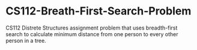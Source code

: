 # CS112-Breath-First-Search-Problem

CS112 Distrete Structures assignment problem that uses breadth-first search to calculate minimum distance from one person to every other person in a tree.


